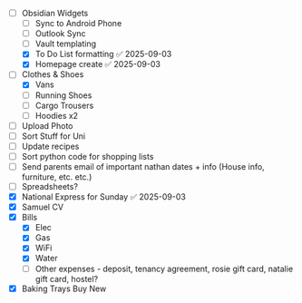- [ ] Obsidian Widgets
	- [ ] Sync to Android Phone 
	- [ ] Outlook Sync
	- [ ] Vault templating
	- [x] To Do List formatting ✅ 2025-09-03
	- [x] Homepage create ✅ 2025-09-03
- [ ] Clothes & Shoes
	- [x] Vans
	- [ ] Running Shoes
	- [ ] Cargo Trousers 
	- [ ] Hoodies x2
- [ ] Upload Photo
- [ ] Sort Stuff for Uni
- [ ] Update recipes
- [ ] Sort python code for shopping lists
- [ ] Send parents email of important nathan dates + info (House info, furniture, etc. etc.)
- [ ] Spreadsheets?
- [x] National Express for Sunday ✅ 2025-09-03
- [x] Samuel CV
- [x] Bills
	- [x] Elec
	- [x] Gas 
	- [x] WiFi
	- [x] Water
	- [ ] Other expenses - deposit, tenancy agreement, rosie gift card, natalie gift card, hostel?
- [x] Baking Trays Buy New
